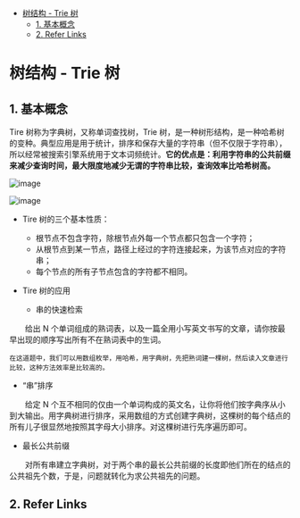- [树结构 - Trie 树](#%E6%A0%91%E7%BB%93%E6%9E%84---trie-%E6%A0%91)
    - [1. 基本概念](#1-%E5%9F%BA%E6%9C%AC%E6%A6%82%E5%BF%B5)
    - [2. Refer Links](#2-refer-links)

# 树结构 - Trie 树

## 1. 基本概念

Tire 树称为字典树，又称单词查找树，Trie 树，是一种树形结构，是一种哈希树的变种。典型应用是用于统计，排序和保存大量的字符串（但不仅限于字符串），所以经常被搜索引擎系统用于文本词频统计。**它的优点是：利用字符串的公共前缀来减少查询时间，最大限度地减少无谓的字符串比较，查询效率比哈希树高。**

![image](http://otaivnlxc.bkt.clouddn.com/jpg/2018/4/16/baf0a97b05b0338bff8b6ec62588880e.jpg)

![image](http://otaivnlxc.bkt.clouddn.com/jpg/2018/2/28/a8fcb21f0e8f2ee704aff7a13d7d51e6.jpg)

- Tire 树的三个基本性质：
  - 根节点不包含字符，除根节点外每一个节点都只包含一个字符；
  - 从根节点到某一节点，路径上经过的字符连接起来，为该节点对应的字符串；
  - 每个节点的所有子节点包含的字符都不相同。

- Tire 树的应用
  - 串的快速检索

　　给出 N 个单词组成的熟词表，以及一篇全用小写英文书写的文章，请你按最早出现的顺序写出所有不在熟词表中的生词。

    在这道题中，我们可以用数组枚举，用哈希，用字典树，先把熟词建一棵树，然后读入文章进行比较，这种方法效率是比较高的。

  - “串”排序

　　给定 N 个互不相同的仅由一个单词构成的英文名，让你将他们按字典序从小到大输出。用字典树进行排序，采用数组的方式创建字典树，这棵树的每个结点的所有儿子很显然地按照其字母大小排序。对这棵树进行先序遍历即可。

  - 最长公共前缀

　　对所有串建立字典树，对于两个串的最长公共前缀的长度即他们所在的结点的公共祖先个数，于是，问题就转化为求公共祖先的问题。

## 2. Refer Links